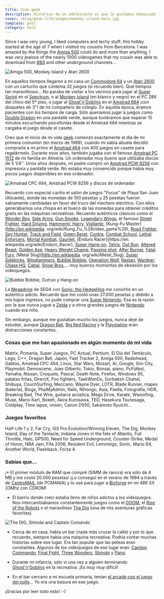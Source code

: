 ```yaml
---
title: Vida geek
description: Historias de un adolescente al que le gustaban demasiado los videojuegos
cover: /blog/geek-life/images/monkey-island-hero.jpg
template: post
category: tech
---
```


Since I was very young, I liked computers and techy stuff; this hobby started at the age of 7 when I visited my cousins from Barcelona. I was amazed by the things the [Amiga 500](https://es.wikipedia.org/wiki/Commodore_Amiga_500) could do and more than anything, I was very jealous of the nearly 1000 videogames that my cousin was able to download from [BBS](https://es.wikipedia.org/wiki/Bulletin_Board_System) and other *underground* channels...

![](/blog/geek-life/images/1.jpg "Amiga 500, Monkey Island y Atari 2600")

En aquellos tiempos llegaron a mi casa un [Commodore 64](http://es.wikipedia.org/wiki/Commodore_64) y un [Atari 2600](http://es.wikipedia.org/wiki/Atari_2600) con un cartucho que contenía 32 juegos (si recuerdo bien). Qué tiempos tan maravillosos... No paraba de visitar a los vecinos para jugar al [Super Sprint](http://en.wikipedia.org/wiki/Super_Sprint) en el [Spectrum](https://es.wikipedia.org/wiki/Sinclair_ZX_Spectrum), o al [Monkey Island](https://es.wikipedia.org/wiki/The_Secret_of_Monkey_Island) (en blanco y negro) en el PC 286 del chico del 5º piso, o jugar al [Ghost'n'Goblins](http://en.wikipedia.org/wiki/Ghosts_%27n_Goblins) en el [Amstrad 664](https://es.wikipedia.org/wiki/Amstrad_CPC) ¡con disquetes de 3"! de mi compañero de colegio. En aquella época, éramos pacientes con los tiempos de carga. Sólo queríamos jugar a juegos como [Double Dragon](https://es.wikipedia.org/wiki/Double_Dragon) en una pantalla verde, aunque tuviéramos que esperar 15 minutos escuchando psicofonías desde el Amstrad 464 mientras se cargaba el juego desde el casete.

Creo que el inicio de mi vida [geek](https://es.wikipedia.org/wiki/Geek) comenzó exactamente el día de mi primera comunión (en marzo de 1989), cuando mi sabia abuela decidió comprarle a mi primo el [Amstrad 464](http://es.wikipedia.org/wiki/Amstrad_464) con 400 juegos en casete para regalármelo. Durante esos años, también jugaba con el famoso [Amstrad PC 1512](https://es.wikipedia.org/wiki/Amstrad_PC1512) de mi familia en Almería. Un ordenador muy bueno que utilizaba discos de 5 1/4''. Unos años después, mi padre compró un [Amstrad PCW 8256](https://es.wikipedia.org/wiki/Amstrad_PCW) con impresora y pantalla verde. No estaba muy convencido porque había muy pocos juegos disponibles en ese ordenador.

![](/blog/geek-life/images/2.jpg "Amstrad CPC 464, Amstrad PCW 8256 y discos de ordenador")

Recuerdo con especial cariño el salón de juegos "Focus" de Playa San Juan (Alicante), donde las monedas de 100 pesetas y 25 pesetas fueron sabiamente cambiadas en favor del truco del mechero eléctrico. Con ellos generábamos una chispa en el hueco de las monedas para obtener créditos gratis en las máquinas recreativas. Recuerdo auténticos clásicos como el [Wonder Boy](http://en.wikipedia.org/wiki/Wonder_Boy_%28Arcade%29), [Side Arms](http://en.wikipedia.org/wiki/Side_Arms), [Gun Smoke](http://en.wikipedia.org/wiki/Gun.Smoke), [Legendary Wings](http://en.wikipedia.org/wiki/Legendary_Wings), el famoso [Street Fighter](http://en.wikipedia.org/wiki/Street_Fighter_%28series%29), [Hard Driving](https://en.wikipedia.org/wiki/Hard_Drivin%27), [Hammerin' Harry](https://en.wikipedia.org/wiki/Hammerin%27_Harry), [Vigilante](https://en.wikipedia.org/wiki/Vigilante_(video_game)), [Kung-Fu Master](http://en.wikipedia. org/wiki/Kung_Fu_%28video_game%29), [Road Fighter](http://en.wikipedia.org/wiki/Road_Fighter), [Spy Hunter](http://en.wikipedia.org/wiki/Spy_Hunter), [Track and Field](https://en.wikipedia.org/wiki/Track_%26_Field_(video_game)), [Green Beret](https://en.wikipedia.org/wiki/Rush%27n_Attack), [Contra](http://en.wikipedia.org/wiki/Contra_%28arcade_game%29), [Combat School](https://en.wikipedia.org/wiki/Combat_School), [Lethal Enforcers](http://en.wikipedia.org/wiki/Lethal_Enforcers), [Mortal Kombat](http://en.wikipedia.org/wiki/Mortal_Kombat_%28video_game%29), [Gaunlet](http://en.wikipedia.org/wiki/Gauntlet_%28arcade_game%29), [Enduro Racer](https://en. wikipedia.org/wiki/Enduro_Racer), [Super Hang-on](https://en.wikipedia.org/wiki/Super_Hang-On), [Tetris](https://en.wikipedia.org/wiki/Tetris), [Out Run](http://en.wikipedia.org/wiki/Out_Run), [Altered Beast](http://en.wikipedia.org/wiki/Altered_Beast), [Golden Axe](http://en.wikipedia.org/wiki/Golden_Axe), [Heavy Weight Champ](https://en.wikipedia.org/wiki/Heavyweight_Champ), [Passing shot](https://www.arcade-museum.com/game_detail.php?game_id=8986), [After Burner](http://en.wikipedia.org/wiki/After_Burner), [Fatal Fury](http://en.wikipedia.org/wiki/Fatal_Fury), [Metal Slug](http://en.wikipedia. org/wiki/Metal_Slug), [Super Sidekicks](https://en.wikipedia.org/wiki/Super_Sidekicks_(video_game)), [Windjammers](https://en.wikipedia.org/wiki/Windjammers_(video_game)), [Bubble Bobble](http://en.wikipedia.org/wiki/Bubble_Bobble), [Operation Wolf](http://en.wikipedia.org/wiki/Operation_Wolf), [Rastan](http://en.wikipedia.org/wiki/Rastan_Saga), [Wardner](https://en.wikipedia.org/wiki/Wardner_(video_game)), [Chase HQ](http://en.wikipedia.org/wiki/Chase_HQ), [Cabal](http://en.wikipedia.org/wiki/Cabal_%28arcade_game%29), [Snow Bros](http://en.wikipedia.org/wiki/Snow_Bros),... muy buenos momentos de obsesión por los videojuegos.

![](/blog/geek-life/images/3.jpg "Bubble Bobble, Outrun y Hang-on")

La [Megadrive](https://es.wikipedia.org/wiki/Mega_Drive) de SEGA con [Sonic: the HedgeHog](https://es.wikipedia.org/wiki/Sonic_the_Hedgehog_(videojuego_de_1991)) me convirtió en un auténtico adicto. Recuerdo que me costó unas 27.000 pesetas y debido a mis bajos ingresos, no pude comprar una [Super Nintendo](https://es.wikipedia.org/wiki/Super_Nintendo). Esa es la razón por la que nunca jugué a [Zelda](http://es.wikipedia.org/wiki/The_Legend_of_Zelda) y a otros grandes juegos de [Nintendo](http://es.wikipedia.org/wiki/Nintendo) cuando era niño.

Sin embargo, aunque me gustaban mucho los juegos, nunca dejé de estudiar, aunque [Dragon Ball](http://es.wikipedia.org/wiki/Dragon_Ball), [Big Red Racing](https://es.wikipedia.org/wiki/Big_Red_Racing) y la [Playstation](http://es.wikipedia.org/wiki/PlayStation) eran distracciones constantes.

### Cosas que me han apasionado en algún momento de mi vida

Matrix, Pcmania, Super Juegos, PC Actual, Pentium, El Día del Tentáculo, Lego, C++, Dragon Ball, Japón, Fast Tracker 2, Amiga 500, Radiohead, Gatitos, Amstrad CPC 464, Linux, Star Wars, Mozart, AI, Google, Sim City, Playmobil. Demoscene, Joao Gilberto, Tokio, Bonsai, piano, PcFútbol, Yamaha, Nissan, Croquets, Pascal, Death Note, Firefox, Windows 95, patatas fritas, DirectX, Foo fighters, TaekWonDo, Gurbaksh Chahal, Shibuya, CouchSurfing, Meccano, Wayne Dyer, LOTR, Blade Runner, mapex (batería), Blogs, PhpMyAdmin, Rails, Nihongo, Asia, Paella, Fotografía, HDR, Breaking Bad, The Wire, guitarra acústica, Mega Drive, Karate, Wwoofing, Muse, Mario Kart, Bokeh, Akira Kurosawa, TED, Hasekura Tsunesaga, Coldplay, Time lapse, onsen, Canon D550, Sakamoto Ryuichi...

### Juegos favoritos

Half-Life 1 y 2, Far Cry, ISS Pro Evolution/Winning Eleven, The Dig, Monkey Island, Day of the Tentacle, Indiana Jones in the fate of Atlantis, Full Throttle, Halo, GP500, Need for Speed Underground, Counter-Strike, Medal of Honor, NBA Jam, Fifa 2006, Resident Evil, Lemmings, Sonic, Mario 64, Another World, Flashback, Forza 4.

### Sabías que...

¡* El primer módulo de RAM que compré (SIMM de ranura) era sólo de 4 MB y me costó 20.000 pesetas! ¡Lo conseguí en el verano de 1994 a través de [CentroMAIL](http://www.centromail.es) (de PCMANIA) y lo usé para jugar a [Bioforge](http://en.wikipedia.org/wiki/Bioforge) en mi 486 SX 33Mhz con CDROM!

* El barrio donde crecí estaba lleno de niños adictos a los videojuegos. Nos intercambiábamos constantemente juegos como el [DOOM](https://es.wikipedia.org/wiki/Doom_(videojuego_de_1993)), el [Rise of the Robots](http://es.wikipedia.org/wiki/Rise_of_the_Robots) o el maravilloso [The Dig](http://es.wikipedia.org/wiki/The_Dig) (una de mis aventuras gráficas favoritas).

![](/blog/geek-life/images/4.jpg "The DIG, Shinobi and Captain Comando")

* Cerca de mi casa, había un bar (nada más cruzar la calle) y por lo que recuerdo, siempre había una máquina recreativa. Podría contar muchas historias sobre ese lugar. Era tan popular que las peleas eran constantes. Algunos de los videojuegos de ese lugar eran: [Captain Commando](https://es.wikipedia.org/wiki/Captain_Commando_(videojuego)), [Final Fight](https://es.wikipedia.org/wiki/Anexo:Personajes_de_Final_Fight), [Three Wonders](https://es.wikipedia.org/wiki/Three_Wonders), [Shinobi](https://es.wikipedia.org/wiki/Shinobi_(serie)) y [Pang](https://es.wikipedia.org/wiki/Pang).

* Durante mi infancia, sólo vi una vez a alguien terminando [Ghost'n'Goblins](http://en.wikipedia.org/wiki/Ghosts'n_Goblins) en la recreativa. ¡Es muy muy difícil!

* En el bar cercano a mi escuela primaria, tenían [el arcade con el juego del pollo](https://es.wikipedia.org/wiki/The_New_Zealand_Story)... Yo era una basura en ese juego.

¡Gracias por leer todo esto! :-)